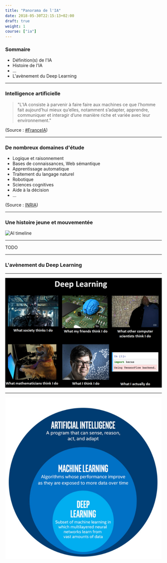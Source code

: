```yaml
---
title: "Panorama de l'IA"
date: 2018-05-30T22:15:13+02:00
draft: true
weight: 1
course: ["ia"]
---
```


### Sommaire

* Définition(s) de l'IA
* Histoire de l'IA
* ...
* L'avènement du Deep Learning

---

### Intelligence artificielle

> "L'IA consiste à parvenir à faire faire aux machines ce que l’homme fait aujourd’hui mieux qu’elles, notamment s’adapter, apprendre, communiquer et interagir d’une manière riche et variée avec leur environnement."

(Source : [#FranceIA](https://www.economie.gouv.fr/France-IA-intelligence-artificielle))

---

### De nombreux domaines d'étude

* Logique et raisonnement
* Bases de connaissances, Web sémantique
* Apprentissage automatique
* Traitement du langage naturel
* Robotique
* Sciences cognitives
* Aide à la décision
* ...

(Source : [INRIA](https://www.inria.fr/actualite/actualites-inria/livre-blanc-sur-l-intelligence-artificielle))

---

### Une histoire jeune et mouvementée

![AI timeline](images/bof.jpg)

---

TODO

---

### L'avènement du Deep Learning

---

![Deep Learning meme](images/deep_learning_meme_keras.png)

---

![AI/ML/DL](images/ai_ml_dl.png)
